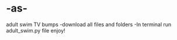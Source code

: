 # -as-
adult swim TV bumps
-download all files and folders
-In terminal run adult_swim.py file 
enjoy!




